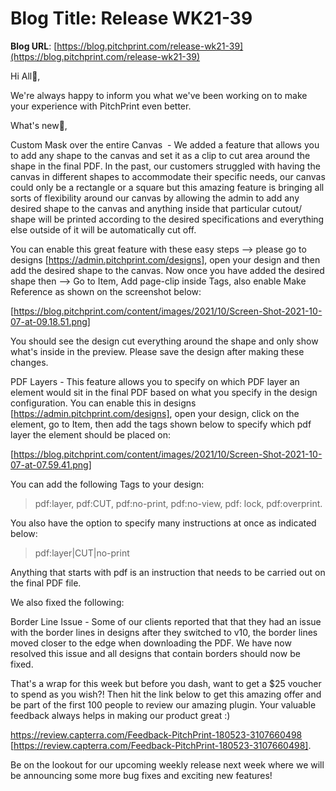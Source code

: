 # **Blog Title**: Release WK21-39

**Blog URL**: [https://blog.pitchprint.com/release-wk21-39](https://blog.pitchprint.com/release-wk21-39)

Hi All👋,

We're always happy to inform you what we've been working on to make your experience with PitchPrint even better.

What's new🚀,

Custom Mask over the entire Canvas  - We added a feature that allows you to add any shape to the canvas and set it as a clip to cut area
around the shape in the final PDF. In the past, our customers struggled with having the canvas in different shapes to accommodate their
specific needs, our canvas could only be a rectangle or a square but this amazing feature is bringing all sorts of flexibility around our
canvas by allowing the admin to add any desired shape to the canvas and anything inside that particular cutout/ shape will be printed
according to the desired specifications and everything else outside of it will be automatically cut off.

You can enable this great feature with these easy steps —> please go to designs [https://admin.pitchprint.com/designs], open your design and
then add the desired shape to the canvas. Now once you have added the desired shape then —> Go to Item, Add page-clip inside Tags, also
enable Make Reference as shown on the screenshot below:

[https://blog.pitchprint.com/content/images/2021/10/Screen-Shot-2021-10-07-at-09.18.51.png]

You should see the design cut everything around the shape and only show what's inside in the preview. Please save the design after making
these changes.

PDF Layers - This feature allows you to specify on which PDF layer an element would sit in the final PDF based on what you specify in the
design configuration. You can enable this in designs [https://admin.pitchprint.com/designs], open your design, click on the element, go to
Item, then add the tags shown below to specify which pdf layer the element should be placed on:

[https://blog.pitchprint.com/content/images/2021/10/Screen-Shot-2021-10-07-at-07.59.41.png]

You can add the following Tags to your design:

> pdf:layer, pdf:CUT, pdf:no-print, pdf:no-view, pdf: lock, pdf:overprint.

You also have the option to specify many instructions at once as indicated below:

> pdf:layer|CUT|no-print

Anything that starts with pdf is an instruction that needs to be carried out on the final PDF file.

We also fixed the following:

Border Line Issue - Some of our clients reported that that they had an issue with the border lines in designs after they switched to v10,
the border lines moved closer to the edge when downloading the PDF. We have now resolved this issue and all designs that contain borders
should now be fixed.

That's a wrap for this week but before you dash, want to get a $25 voucher to spend as you wish?! Then hit the link below to get this
amazing offer and be part of the first 100 people to review our amazing plugin. Your valuable feedback always helps in making our product
great :)

https://review.capterra.com/Feedback-PitchPrint-180523-3107660498 [https://review.capterra.com/Feedback-PitchPrint-180523-3107660498].

Be on the lookout for our upcoming weekly release next week where we will be announcing some more bug fixes and exciting new features!


